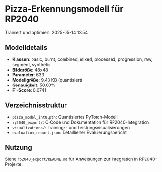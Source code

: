# Pizza-Erkennungsmodell für RP2040

Trainiert und optimiert: 2025-05-14 12:54

## Modelldetails

- **Klassen**: basic, burnt, combined, mixed, processed, progression, raw, segment, synthetic
- **Bildgröße**: 48x48
- **Parameter**: 633
- **Modellgröße**: 9.43 KB (quantisiert)
- **Genauigkeit**: 50.00%
- **F1-Score**: 0.0741

## Verzeichnisstruktur

- `pizza_model_int8.pth`: Quantisiertes PyTorch-Modell
- `rp2040_export/`: C-Code und Dokumentation für RP2040-Integration
- `visualizations/`: Trainings- und Leistungsvisualisierungen
- `evaluation_report.json`: Detaillierter Evaluierungsbericht

## Nutzung

Siehe `rp2040_export/README.md` für Anweisungen zur Integration in RP2040-Projekte.
